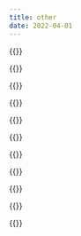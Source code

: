 ```yaml
---
title: other
date: 2022-04-01
---
```


{{<tweet id="423897452354105344">}}

{{<tweet id="73900865458683904">}}

{{<tweet id="1509010532652699652">}}

{{<tweet id="480024621454856192">}}

{{<tweet id="1273311522400460802">}}

{{<tweet id="1509256648417763331">}}

{{<tweet id="963866619683328000">}}

{{<tweet id="1052061815671205888">}}

{{<tweet id="1354561556135067648">}}


{{<tweet id="1389974980373270531">}}

{{<tweet id="1504588719231102992">}}

